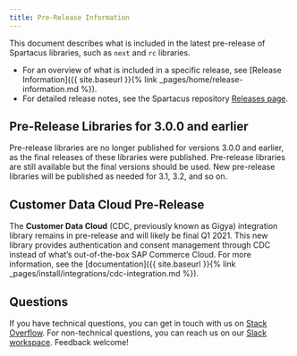 ```yaml
---
title: Pre-Release Information
---
```


This document describes what is included in the latest pre-release of Spartacus libraries, such as `next` and `rc` libraries.

- For an overview of what is included in a specific release, see [Release Information]({{ site.baseurl }}{% link _pages/home/release-information.md %}). 
- For detailed release notes, see the Spartacus repository [Releases page](https://github.com/SAP/spartacus/releases).

## Pre-Release Libraries for 3.0.0 and earlier

Pre-release libraries are no longer published for versions 3.0.0 and earlier, as the final releases of these libraries were published. Pre-release libraries are still available but the final versions should be used. New pre-release libraries will be published as needed for 3.1, 3.2, and so on.

## Customer Data Cloud Pre-Release

The **Customer Data Cloud** (CDC, previously known as Gigya) integration library remains in pre-release and will likely be final Q1 2021. This new library provides authentication and consent management through CDC instead of what’s out-of-the-box SAP Commerce Cloud. For more information, see the [documentation]({{ site.baseurl }}{% link _pages/install/integrations/cdc-integration.md %}).

## Questions

If you have technical questions, you can get in touch with us on [Stack Overflow](https://stackoverflow.com/questions/tagged/spartacus-storefront). For non-technical questions, you can reach us on our [Slack workspace](https://join.slack.com/t/spartacus-storefront/shared_invite/zt-jekftqo0-HP6xt6IF~ffVB2cGG66fcQ). Feedback welcome!
